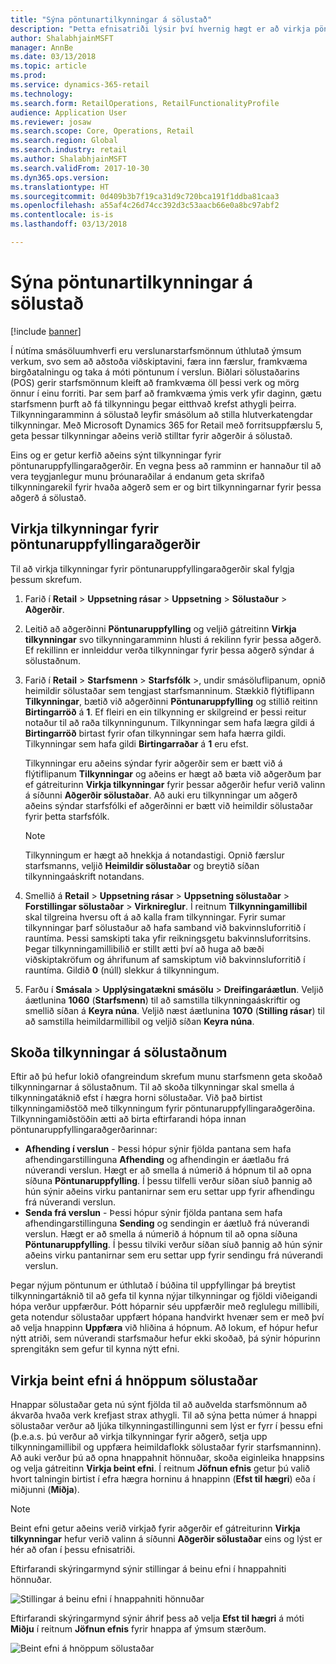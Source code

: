 ```yaml
---
title: "Sýna pöntunartilkynningar á sölustað"
description: "Þetta efnisatriði lýsir því hvernig hægt er að virkja pöntunartilkynningar á sölustað og tilkynningarammann. Á endanum munu þróunaraðilar geta útfært þessar tilkynningar á fleiri aðgerðir en pöntunaruppfyllingaraðgerðir."
author: ShalabhjainMSFT
manager: AnnBe
ms.date: 03/13/2018
ms.topic: article
ms.prod: 
ms.service: dynamics-365-retail
ms.technology: 
ms.search.form: RetailOperations, RetailFunctionalityProfile
audience: Application User
ms.reviewer: josaw
ms.search.scope: Core, Operations, Retail
ms.search.region: Global
ms.search.industry: retail
ms.author: ShalabhjainMSFT
ms.search.validFrom: 2017-10-30
ms.dyn365.ops.version: 
ms.translationtype: HT
ms.sourcegitcommit: 0d409b3b7f19ca31d9c720bca191f1ddba81caa3
ms.openlocfilehash: a55af4c26d74cc392d3c53aacb66e0a8bc97abf2
ms.contentlocale: is-is
ms.lasthandoff: 03/13/2018

---
```


# <a name="show-order-notifications-in-the-point-of-sale"></a>Sýna pöntunartilkynningar á sölustað

[!include [banner](includes/banner.md)]

Í nútíma smásöluumhverfi eru verslunarstarfsmönnum úthlutað ýmsum verkum, svo sem að aðstoða viðskiptavini, færa inn færslur, framkvæma birgðatalningu og taka á móti pöntunum í verslun. Biðlari sölustaðarins (POS) gerir starfsmönnum kleift að framkvæma öll þessi verk og mörg önnur í einu forriti. Þar sem þarf að framkvæma ýmis verk yfir daginn, gætu starfsmenn þurft að fá tilkynningu þegar eitthvað krefst athygli þeirra. Tilkynningaramminn á sölustað leyfir smásölum að stilla hlutverkatengdar tilkynningar. Með Microsoft Dynamics 365 for Retail með forritsuppfærslu 5, geta þessar tilkynningar aðeins verið stilltar fyrir aðgerðir á sölustað.

Eins og er getur kerfið aðeins sýnt tilkynningar fyrir pöntunaruppfyllingaraðgerðir. En vegna þess að ramminn er hannaður til að vera teygjanlegur munu þróunaraðilar á endanum geta skrifað tilkynningarekil fyrir hvaða aðgerð sem er og birt tilkynningarnar fyrir þessa aðgerð á sölustað.

## <a name="enable-notifications-for-order-fulfillment-operations"></a>Virkja tilkynningar fyrir pöntunaruppfyllingaraðgerðir

Til að virkja tilkynningar fyrir pöntunaruppfyllingaraðgerðir skal fylgja þessum skrefum.

1. Farið í **Retail** &gt; **Uppsetning rásar** &gt; **Uppsetning** &gt; **Sölustaður** &gt; **Aðgerðir**.
2. Leitið að aðgerðinni **Pöntunaruppfylling** og veljið gátreitinn **Virkja tilkynningar** svo tilkynningaramminn hlusti á rekilinn fyrir þessa aðgerð. Ef rekillinn er innleiddur verða tilkynningar fyrir þessa aðgerð sýndar á sölustaðnum.
3. Farið í **Retail** &gt; **Starfsmenn** &gt; **Starfsfólk** &gt;, undir smásöluflipanum, opnið heimildir sölustaðar sem tengjast starfsmanninum. Stækkið flýtiflipann **Tilkynningar**, bætið við aðgerðinni **Pöntunaruppfylling** og stillið reitinn **Birtingarröð** á **1**. Ef fleiri en ein tilkynning er skilgreind er þessi reitur notaður til að raða tilkynningunum. Tilkynningar sem hafa lægra gildi á **Birtingarröð** birtast fyrir ofan tilkynningar sem hafa hærra gildi. Tilkynningar sem hafa gildi **Birtingarraðar** á **1** eru efst.

    Tilkynningar eru aðeins sýndar fyrir aðgerðir sem er bætt við á flýtiflipanum **Tilkynningar** og aðeins er hægt að bæta við aðgerðum þar ef gátreiturinn **Virkja tilkynningar** fyrir þessar aðgerðir hefur verið valinn á síðunni **Aðgerðir sölustaðar**. Að auki eru tilkynningar um aðgerð aðeins sýndar starfsfólki ef aðgerðinni er bætt við heimildir sölustaðar fyrir þetta starfsfólk.

    > [!NOTE]
    > Tilkynningum er hægt að hnekkja á notandastigi. Opnið færslur starfsmanns, veljið **Heimildir sölustaðar** og breytið síðan tilkynningaáskrift notandans.

4. Smellið á **Retail** &gt; **Uppsetning rásar** &gt; **Uppsetning sölustaðar** &gt; **Forstillingar sölustaðar** &gt; **Virknireglur**. Í reitnum **Tilkynningamillibil** skal tilgreina hversu oft á að kalla fram tilkynningar. Fyrir sumar tilkynningar þarf sölustaður að hafa samband við bakvinnsluforritið í rauntíma. Þessi samskipti taka yfir reikningsgetu bakvinnsluforritsins. Þegar tilkynningamillibilið er stillt ætti því að huga að bæði viðskiptakröfum og áhrifunum af samskiptum við bakvinnsluforritið í rauntíma. Gildið **0** (núll) slekkur á tilkynningum.
5. Farðu í **Smásala** &gt; **Upplýsingatækni smásölu** &gt; **Dreifingaráætlun**. Veljið áætlunina **1060** (**Starfsmenn**) til að samstilla tilkynningaáskriftir og smellið síðan á **Keyra núna**. Veljið næst áætlunina **1070** (**Stilling rásar**) til að samstilla heimildarmillibil og veljið síðan **Keyra núna**.

## <a name="view-notifications-in-the-pos"></a>Skoða tilkynningar á sölustaðnum

Eftir að þú hefur lokið ofangreindum skrefum munu starfsmenn geta skoðað tilkynningarnar á sölustaðnum. Til að skoða tilkynningar skal smella á tilkynningatáknið efst í hægra horni sölustaðar. Við það birtist tilkynningamiðstöð með tilkynningum fyrir pöntunaruppfyllingaraðgerðina. Tilkynningamiðstöðin ætti að birta eftirfarandi hópa innan pöntunaruppfyllingaraðgerðarinnar:

- **Afhending í verslun** - Þessi hópur sýnir fjölda pantana sem hafa afhendingarstillinguna **Afhending** og afhendingin er áætlaðu frá núverandi verslun. Hægt er að smella á númerið á hópnum til að opna síðuna **Pöntunaruppfylling**. Í þessu tilfelli verður síðan síuð þannig að hún sýnir aðeins virku pantanirnar sem eru settar upp fyrir afhendingu frá núverandi verslun.
- **Senda frá verslun** - Þessi hópur sýnir fjölda pantana sem hafa afhendingarstillinguna **Sending** og sendingin er áætluð frá núverandi verslun. Hægt er að smella á númerið á hópnum til að opna síðuna **Pöntunaruppfylling**. Í þessu tilviki verður síðan síuð þannig að hún sýnir aðeins virku pantanirnar sem eru settar upp fyrir sendingu frá núverandi verslun.

Þegar nýjum pöntunum er úthlutað í búðina til uppfyllingar þá breytist tilkynningartáknið til að gefa til kynna nýjar tilkynningar og fjöldi viðeigandi hópa verður uppfærður. Þótt hóparnir séu uppfærðir með reglulegu millibili, geta notendur sölustaðar uppfært hópana handvirkt hvenær sem er með því að velja hnappinn **Uppfæra** við hliðina á hópnum. Að lokum, ef hópur hefur nýtt atriði, sem núverandi starfsmaður hefur ekki skoðað, þá sýnir hópurinn sprengitákn sem gefur til kynna nýtt efni.

## <a name="enable-live-content-on-pos-buttons"></a>Virkja beint efni á hnöppum sölustaðar

Hnappar sölustaðar geta nú sýnt fjölda til að auðvelda starfsmönnum að ákvarða hvaða verk krefjast strax athygli. Til að sýna þetta númer á hnappi sölustaðar verður að ljúka tilkynningastillingunni sem lýst er fyrr í þessu efni (þ.e.a.s. þú verður að virkja tilkynningar fyrir aðgerð, setja upp tilkynningamillibil og uppfæra heimildaflokk sölustaðar fyrir starfsmanninn). Að auki verður þú að opna hnappahnit hönnuðar, skoða eiginleika hnappsins og velja gátreitinn **Virkja beint efni**. Í reitnum **Jöfnun efnis** getur þú valið hvort talningin birtist í efra hægra horninu á hnappinn (**Efst til hægri**) eða í miðjunni (**Miðja**).

> [!NOTE]
> Beint efni getur aðeins verið virkjað fyrir aðgerðir ef gátreiturinn **Virkja tilkynningar** hefur verið valinn á síðunni **Aðgerðir sölustaðar** eins og lýst er hér að ofan í þessu efnisatriði.

Eftirfarandi skýringarmynd sýnir stillingar á beinu efni í hnappahniti hönnuðar.

![Stillingar á beinu efni í hnappahniti hönnuðar](./media/ButtonGridDesigner.png "Stillingar á beinu efni í hnappahniti hönnuðar")

Eftirfarandi skýringarmynd sýnir áhrif þess að velja **Efst til hægri** á móti **Miðju** í reitnum **Jöfnun efnis** fyrir hnappa af ýmsum stærðum.

![Beint efni á hnöppum sölustaðar](./media/ButtonsWithLiveContent.png "Beint efni á hnöppum sölustaðar")

